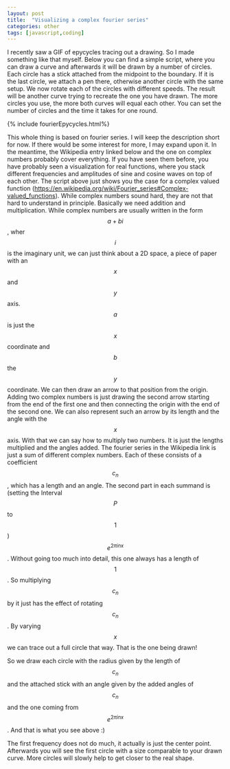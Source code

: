 ```yaml
---
layout: post
title:  "Visualizing a complex fourier series"
categories: other
tags: [javascript,coding]
---
```


I recently saw a GIF of epycycles tracing out a drawing. So I made something like that myself. Below you can find a simple script, where you can draw a curve and afterwards it will be drawn by a number of circles. Each circle has a stick attached from the midpoint to the boundary. If it is the last circle, we attach a pen there, otherwise another circle with the same setup. We now rotate each of the circles with different speeds. The result will be another curve trying to recreate the one you have drawn. The more circles you use, the more both curves will equal each other. You can set the number of circles and the time it takes for one round.

{% include fourierEpycycles.html%}

This whole thing is based on fourier series. I will keep the description short for now. If there would be some interest for more, I may expand upon it. In the meantime, the Wikipedia entry linked below and the one on complex numbers probably cover everything. If you have seen them before, you have probably seen a visualization for real functions, where you stack different frequencies and amplitudes of sine and cosine waves on top of each other. The script above just shows you the case for a complex valued function (https://en.wikipedia.org/wiki/Fourier_series#Complex-valued_functions). While complex numbers sound hard, they are not that hard to understand in principle. Basically we need addition and multiplication. While complex numbers are usually written in the form $$ a + bi$$, wher $$i $$ is the imaginary unit, we can just think about a 2D space, a piece of paper with an $$ x $$ and $$ y $$ axis. $$ a $$ is just the $$ x $$ coordinate and $$ b $$ the $$ y $$ coordinate. We can then draw an arrow to that position from the origin. Adding two complex numbers is just drawing the second arrow starting from the end of the first one and then connecting the origin with the end of the second one. We can also represent such an arrow by its length and the angle with the $$x$$ axis. With that we can say how to multiply two numbers. It is just the lengths multiplied and the angles added. The fourier series in the Wikipedia link is just a sum of different complex numbers. Each of these consists of a coefficient $$ c_n$$, which has a length and an angle. The second part in each summand is (setting the Interval $$P$$ to $$1$$) $$ e^{2\pi i n x} $$. Without going too much into detail, this one always has a length of $$1$$. So multiplying $$c_n$$ by it just has the effect of rotating $$c_n$$. By varying $$x$$ we can trace out a full circle that way. That is the one being drawn! 

So we draw each circle with the radius given by the length of $$ c_n $$ and the attached stick with an angle given by the added angles of $$c_n$$ and the one coming from $$e^{2\pi i n x}$$. And that is what you see above :)

The first frequency does not do much, it actually is just the center point. Afterwards you will see the first circle with a size comparable to your drawn curve. More circles will slowly help to get closer to the real shape.

